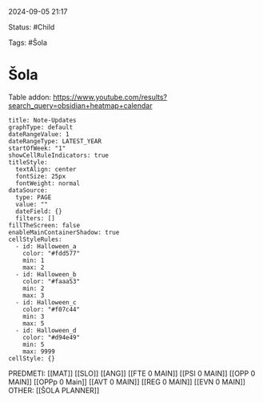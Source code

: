 2024-09-05 21:17

Status: #Child 

Tags: #Šola

# Šola

Table addon: https://www.youtube.com/results?search_query=obsidian+heatmap+calendar

```contributionGraph
title: Note-Updates
graphType: default
dateRangeValue: 1
dateRangeType: LATEST_YEAR
startOfWeek: "1"
showCellRuleIndicators: true
titleStyle:
  textAlign: center
  fontSize: 25px
  fontWeight: normal
dataSource:
  type: PAGE
  value: ""
  dateField: {}
  filters: []
fillTheScreen: false
enableMainContainerShadow: true
cellStyleRules:
  - id: Halloween_a
    color: "#fdd577"
    min: 1
    max: 2
  - id: Halloween_b
    color: "#faaa53"
    min: 2
    max: 3
  - id: Halloween_c
    color: "#f07c44"
    min: 3
    max: 5
  - id: Halloween_d
    color: "#d94e49"
    min: 5
    max: 9999
cellStyle: {}

```



PREDMETI:
	[[MAT]]
	[[SLO]]
	[[ANG]]
	[[FTE 0 MAIN]]
	[[PSI 0 MAIN]]
	[[OPP 0 MAIN]]
	[[OPPp 0 Main]]
	[[AVT 0 MAIN]]
	[[REG 0 MAIN]]
	[[EVN 0 MAIN]]
OTHER:
	[[ŠOLA PLANNER]]